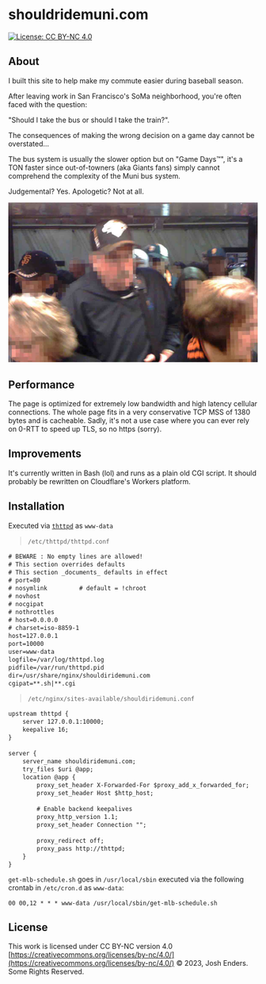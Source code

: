 # shouldridemuni.com

[![License: CC BY-NC 4.0](https://img.shields.io/badge/license-CC%20BY--NC%204.0-lightgrey.svg)](https://creativecommons.org/licenses/by-nc/4.0/)

## About

I built this site to help make my commute easier during baseball season.

After leaving work in San Francisco's SoMa neighborhood, you're often faced with the question: 

"Should I take the bus or should I take the train?".

The consequences of making the wrong decision on a game day cannot be overstated...

The bus system is usually the slower option but on "Game Days™", it's a TON faster since
out-of-towners (aka Giants fans) simply cannot comprehend the complexity of the Muni
bus system.

Judgemental? Yes. Apologetic? Not at all.

![A point of view shot of a mob of Giants baseball fans rushing into a open traincar door](docs/giants_fans.jpg)

## Performance

The page is optimized for extremely low bandwidth and high latency cellular connections. The whole page
fits in a very conservative TCP MSS of 1380 bytes and is cacheable. Sadly, it's not a use case where you
can ever rely on 0-RTT to speed up TLS, so no https (sorry).

## Improvements

It's currently written in Bash (lol) and runs as a plain old CGI script. It should
probably be rewritten on Cloudflare's Workers platform.

## Installation

Executed via [`thttpd`](https://acme.com/software/thttpd/) as `www-data`

> `/etc/thttpd/thttpd.conf`
```
# BEWARE : No empty lines are allowed!
# This section overrides defaults
# This section _documents_ defaults in effect
# port=80
# nosymlink         # default = !chroot
# novhost
# nocgipat
# nothrottles
# host=0.0.0.0
# charset=iso-8859-1
host=127.0.0.1
port=10000
user=www-data
logfile=/var/log/thttpd.log
pidfile=/var/run/thttpd.pid
dir=/usr/share/nginx/shouldiridemuni.com
cgipat=**.sh|**.cgi
```

> `/etc/nginx/sites-available/shouldiridemuni.conf`
```
upstream thttpd {
    server 127.0.0.1:10000;
    keepalive 16;
}

server {
    server_name shouldiridemuni.com;
    try_files $uri @app;
    location @app {
        proxy_set_header X-Forwarded-For $proxy_add_x_forwarded_for;
        proxy_set_header Host $http_host;

        # Enable backend keepalives
        proxy_http_version 1.1;
        proxy_set_header Connection "";

        proxy_redirect off;
        proxy_pass http://thttpd;
    }
}
```

`get-mlb-schedule.sh` goes in `/usr/local/sbin` executed via the following
crontab in `/etc/cron.d` as `www-data`: 

```
00 00,12 * * * www-data /usr/local/sbin/get-mlb-schedule.sh
```

## License

This work is licensed under CC BY-NC version 4.0 [https://creativecommons.org/licenses/by-nc/4.0/](https://creativecommons.org/licenses/by-nc/4.0/)
© 2023, Josh Enders. Some Rights Reserved.
